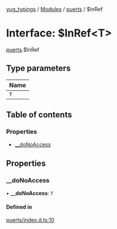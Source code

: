 [yug_typings](../README.md) / [Modules](../modules.md) / [puerts](../modules/puerts.md) / $InRef

# Interface: $InRef<T\>

[puerts](../modules/puerts.md).$InRef

## Type parameters

| Name |
| :------ |
| `T` |

## Table of contents

### Properties

- [\_\_doNoAccess](puerts._InRef.md#__donoaccess)

## Properties

### \_\_doNoAccess

• **\_\_doNoAccess**: `T`

#### Defined in

[puerts/index.d.ts:10](https://github.com/YugMetaverse/yug_typings/blob/25cad34/puerts/index.d.ts#L10)

